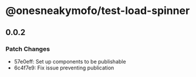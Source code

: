 # @onesneakymofo/test-load-spinner

## 0.0.2
### Patch Changes

- 57e0eff: Set up components to be publishable
- 6c4f7e9: Fix issue preventing publication
